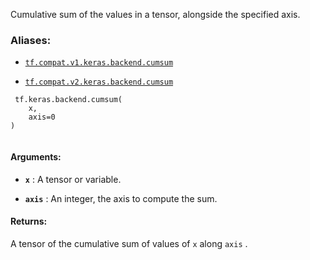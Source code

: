 Cumulative sum of the values in a tensor, alongside the specified axis.



### Aliases:

- [ `tf.compat.v1.keras.backend.cumsum` ](/api_docs/python/tf/keras/backend/cumsum)

- [ `tf.compat.v2.keras.backend.cumsum` ](/api_docs/python/tf/keras/backend/cumsum)



```
 tf.keras.backend.cumsum(
    x,
    axis=0
)
 
```



#### Arguments:

- **`x`** : A tensor or variable.

- **`axis`** : An integer, the axis to compute the sum.



#### Returns:
A tensor of the cumulative sum of values of  `x`  along  `axis` .

